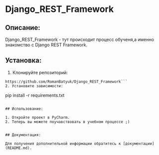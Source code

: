 # Django_REST_Framework

## Описание:

Django_REST_Framework - тут происходит процесс обученя,а именно знакомство с Django REST Framework.

## Установка:

1. Клонируйте репозиторий:
```
https://github.com/RomanBatyuk/Django_REST_Framework```
2. Установите зависимости:
```
pip install -r requirements.txt
```

## Использование:

1. Откройте проект в PyCharm.
2. Теперь вы можете поучавствовать в учебном процессе ;)


## Документация:

Для получения дополнительной информации обратитесь к [документации](README.md).